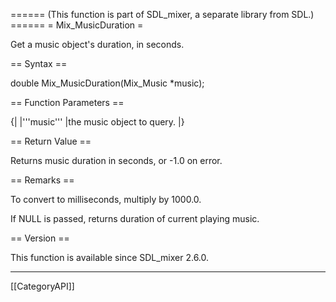 ====== (This function is part of SDL_mixer, a separate library from SDL.) ======
= Mix_MusicDuration =

Get a music object's duration, in seconds.

== Syntax ==

<syntaxhighlight lang='c'>
double Mix_MusicDuration(Mix_Music *music);
</syntaxhighlight>

== Function Parameters ==

{|
|'''music'''
|the music object to query.
|}

== Return Value ==

Returns music duration in seconds, or -1.0 on error.

== Remarks ==

To convert to milliseconds, multiply by 1000.0.

If NULL is passed, returns duration of current playing music.

== Version ==

This function is available since SDL_mixer 2.6.0.

----
[[CategoryAPI]]


